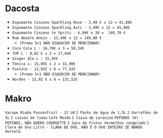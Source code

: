 
# Dacosta

- `Espumante Cinzano Sparkling Rose - 3,49 € x 12 = 41,88€`
- `Espumante Cinzano Sparkling Asti - 3,49€ x 12 = 41,88€`
- `Espumante Cinzano to Spritz - 4,99€ x 30 =  149,70 €`
- `Rum Abuelo Anejo - 12,49€ x 12 = 149,88 €`
	- `(Promo 5+1 NÃO ESQUECER DE MENCIONAR)`
- `Coca Cola L : 16,78€ x 3 = 50,34€`
- `7UP L : 8,82 € x 2 = 17,64€` 
- `Ginger Ale L : 15,95€` 
- `Tónica L: 15,95€ x 2 = 31,90€`
- `Foxtale - 12,92€ x 6 = 77,52€`
	- `(Promo 5+1 NÃO ESQUECER DE MENCIONAR)`
- `Nordes - 21,92 € x 6 = 131,52€`


# Makro

`Xarope Rioba Passonfruit - 12 Ud`
`2 Packs de água de 1,5L`
`2 Garrafões de 5L`
`2 caixas de limas` 
`Café Moído`
`1 Caixa de Laranjas` 
`PEPINOS (6) - PEPINOS, NÃO QUERO COURGETTE`
`1 Saco de Frutos Vermelhos congelado`
`1 Clara de Ovo Litro - CLARA DE OVO, NÃO É O OVO INTEIRO ZÉ NANDO`
`Hortelã`


